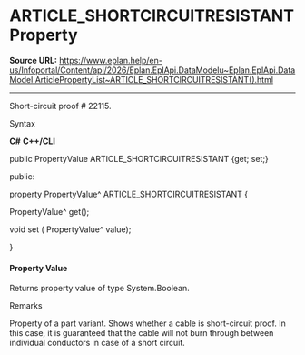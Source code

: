 # ARTICLE_SHORTCIRCUITRESISTANT Property

**Source URL:** https://www.eplan.help/en-us/Infoportal/Content/api/2026/Eplan.EplApi.DataModelu~Eplan.EplApi.DataModel.ArticlePropertyList~ARTICLE_SHORTCIRCUITRESISTANT().html

---

Short-circuit proof # 22115.

Syntax

**C#**
**C++/CLI**


public PropertyValue ARTICLE_SHORTCIRCUITRESISTANT {get; set;}

public:

property PropertyValue^ ARTICLE_SHORTCIRCUITRESISTANT {

   PropertyValue^ get();

   void set (    PropertyValue^ value);

}


#### Property Value

Returns property value of type System.Boolean.

Remarks

Property of a part variant. Shows whether a cable is short-circuit proof. In this case, it is guaranteed that the cable will not burn through between individual conductors in case of a short circuit.
